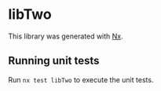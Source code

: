 # libTwo

This library was generated with [Nx](https://nx.dev).

## Running unit tests

Run `nx test libTwo` to execute the unit tests.
